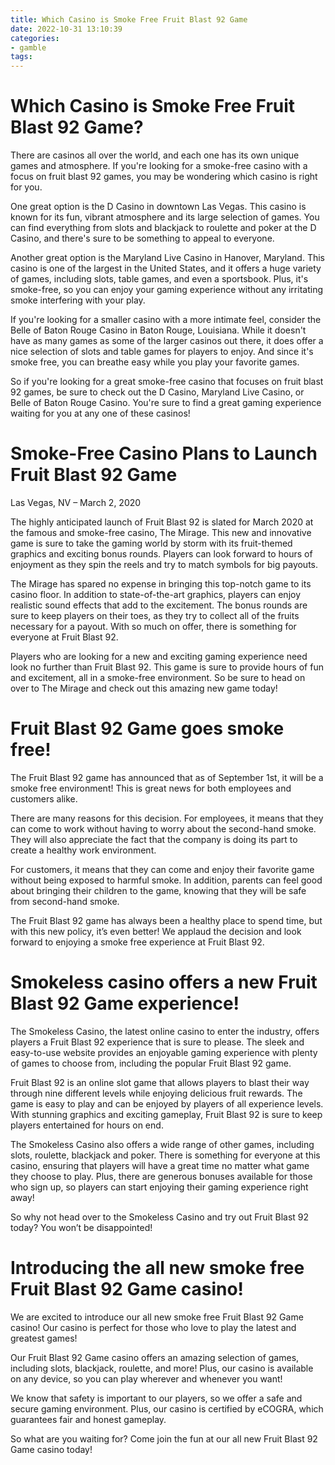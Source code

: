```yaml
---
title: Which Casino is Smoke Free Fruit Blast 92 Game
date: 2022-10-31 13:10:39
categories:
- gamble
tags:
---
```



#  Which Casino is Smoke Free Fruit Blast 92 Game?

There are casinos all over the world, and each one has its own unique games and atmosphere. If you're looking for a smoke-free casino with a focus on fruit blast 92 games, you may be wondering which casino is right for you.

One great option is the D Casino in downtown Las Vegas. This casino is known for its fun, vibrant atmosphere and its large selection of games. You can find everything from slots and blackjack to roulette and poker at the D Casino, and there's sure to be something to appeal to everyone.

Another great option is the Maryland Live Casino in Hanover, Maryland. This casino is one of the largest in the United States, and it offers a huge variety of games, including slots, table games, and even a sportsbook. Plus, it's smoke-free, so you can enjoy your gaming experience without any irritating smoke interfering with your play.

If you're looking for a smaller casino with a more intimate feel, consider the Belle of Baton Rouge Casino in Baton Rouge, Louisiana. While it doesn't have as many games as some of the larger casinos out there, it does offer a nice selection of slots and table games for players to enjoy. And since it's smoke free, you can breathe easy while you play your favorite games.

So if you're looking for a great smoke-free casino that focuses on fruit blast 92 games, be sure to check out the D Casino, Maryland Live Casino, or Belle of Baton Rouge Casino. You're sure to find a great gaming experience waiting for you at any one of these casinos!

#  Smoke-Free Casino Plans to Launch Fruit Blast 92 Game

Las Vegas, NV – March 2, 2020

The highly anticipated launch of Fruit Blast 92 is slated for March 2020 at the famous and smoke-free casino, The Mirage. This new and innovative game is sure to take the gaming world by storm with its fruit-themed graphics and exciting bonus rounds. Players can look forward to hours of enjoyment as they spin the reels and try to match symbols for big payouts.

The Mirage has spared no expense in bringing this top-notch game to its casino floor. In addition to state-of-the-art graphics, players can enjoy realistic sound effects that add to the excitement. The bonus rounds are sure to keep players on their toes, as they try to collect all of the fruits necessary for a payout. With so much on offer, there is something for everyone at Fruit Blast 92.

Players who are looking for a new and exciting gaming experience need look no further than Fruit Blast 92. This game is sure to provide hours of fun and excitement, all in a smoke-free environment. So be sure to head on over to The Mirage and check out this amazing new game today!

#  Fruit Blast 92 Game goes smoke free!

The Fruit Blast 92 game has announced that as of September 1st, it will be a smoke free environment! This is great news for both employees and customers alike.

There are many reasons for this decision. For employees, it means that they can come to work without having to worry about the second-hand smoke. They will also appreciate the fact that the company is doing its part to create a healthy work environment.

For customers, it means that they can come and enjoy their favorite game without being exposed to harmful smoke. In addition, parents can feel good about bringing their children to the game, knowing that they will be safe from second-hand smoke.

The Fruit Blast 92 game has always been a healthy place to spend time, but with this new policy, it’s even better! We applaud the decision and look forward to enjoying a smoke free experience at Fruit Blast 92.

#  Smokeless casino offers a new Fruit Blast 92 Game experience!

The Smokeless Casino, the latest online casino to enter the industry, offers players a Fruit Blast 92 experience that is sure to please. The sleek and easy-to-use website provides an enjoyable gaming experience with plenty of games to choose from, including the popular Fruit Blast 92 game.

Fruit Blast 92 is an online slot game that allows players to blast their way through nine different levels while enjoying delicious fruit rewards. The game is easy to play and can be enjoyed by players of all experience levels. With stunning graphics and exciting gameplay, Fruit Blast 92 is sure to keep players entertained for hours on end.

The Smokeless Casino also offers a wide range of other games, including slots, roulette, blackjack and poker. There is something for everyone at this casino, ensuring that players will have a great time no matter what game they choose to play. Plus, there are generous bonuses available for those who sign up, so players can start enjoying their gaming experience right away!

So why not head over to the Smokeless Casino and try out Fruit Blast 92 today? You won’t be disappointed!

#  Introducing the all new smoke free Fruit Blast 92 Game casino!

We are excited to introduce our all new smoke free Fruit Blast 92 Game casino! Our casino is perfect for those who love to play the latest and greatest games!

Our Fruit Blast 92 Game casino offers an amazing selection of games, including slots, blackjack, roulette, and more! Plus, our casino is available on any device, so you can play wherever and whenever you want!

We know that safety is important to our players, so we offer a safe and secure gaming environment. Plus, our casino is certified by eCOGRA, which guarantees fair and honest gameplay.

So what are you waiting for? Come join the fun at our all new Fruit Blast 92 Game casino today!